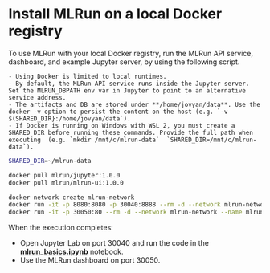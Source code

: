 # Install MLRun on a local Docker registry

To use MLRun with your local Docker registry, run the MLRun API service, dashboard, and example Jupyter server, by using the following script.

```{admonition} Note
- Using Docker is limited to local runtimes.
- By default, the MLRun API service runs inside the Jupyter server. Set the MLRUN_DBPATH env var in Jupyter to point to an alternative service address.
- The artifacts and DB are stored under **/home/jovyan/data**. Use the docker -v option to persist the content on the host (e.g. `-v $(SHARED_DIR}:/home/jovyan/data`).
- If Docker is running on Windows with WSL 2, you must create a SHARED_DIR before running these commands. Provide the full path when executing  (e.g. `mkdir /mnt/c/mlrun-data`  `SHARED_DIR=/mnt/c/mlrun-data`).
```

```sh
SHARED_DIR=~/mlrun-data

docker pull mlrun/jupyter:1.0.0
docker pull mlrun/mlrun-ui:1.0.0

docker network create mlrun-network
docker run -it -p 8080:8080 -p 30040:8888 --rm -d --network mlrun-network --name jupyter -v ${SHARED_DIR}:/home/jovyan/data mlrun/jupyter:1.0.0
docker run -it -p 30050:80 --rm -d --network mlrun-network --name mlrun-ui -e MLRUN_API_PROXY_URL=http://jupyter:8080 mlrun/mlrun-ui:1.0.0
```

When the execution completes:

- Open Jupyter Lab on port 30040 and run the code in the [**mlrun_basics.ipynb**](https://github.com/mlrun/mlrun/blob/master/examples/mlrun_basics.ipynb) notebook.
- Use the MLRun dashboard on port 30050.
